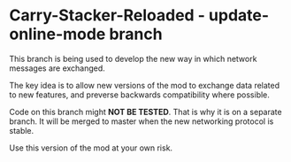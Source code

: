 # Carry-Stacker-Reloaded - update-online-mode branch

This branch is being used to develop the new way in which network messages are exchanged.

The key idea is to allow new versions of the mod to exchange data related to new features,
and preverse backwards compatibility where possible.

Code on this branch might **NOT BE TESTED**. That is why it is on a 
separate branch. It will be merged to master when the new networking protocol is stable.

Use this version of the mod at your own risk.

